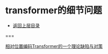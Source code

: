# transformer的细节问题

- [返回上层目录](../self-attention-and-transformer.md)







===

[相对位置编码Transformer的一个理论缺陷与对策](https://zhuanlan.zhihu.com/p/531425888)